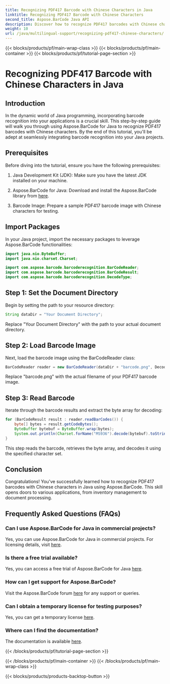 ```yaml
---
title: Recognizing PDF417 Barcode with Chinese Characters in Java
linktitle: Recognizing PDF417 Barcode with Chinese Characters
second_title: Aspose.BarCode Java API
description: Discover how to recognize PDF417 barcodes with Chinese characters in Java using Aspose.BarCode. Follow our comprehensive tutorial for seamless integration.
weight: 10
url: /java/multilingual-support/recognizing-pdf417-chinese-characters/
---
```


{{< blocks/products/pf/main-wrap-class >}}
{{< blocks/products/pf/main-container >}}
{{< blocks/products/pf/tutorial-page-section >}}

# Recognizing PDF417 Barcode with Chinese Characters in Java


## Introduction

In the dynamic world of Java programming, incorporating barcode recognition into your applications is a crucial skill. This step-by-step guide will walk you through using Aspose.BarCode for Java to recognize PDF417 barcodes with Chinese characters. By the end of this tutorial, you'll be adept at seamlessly integrating barcode recognition into your Java projects.

## Prerequisites

Before diving into the tutorial, ensure you have the following prerequisites:

1. Java Development Kit (JDK): Make sure you have the latest JDK installed on your machine.

2. Aspose.BarCode for Java: Download and install the Aspose.BarCode library from [here](https://releases.aspose.com/barcode/java/).

3. Barcode Image: Prepare a sample PDF417 barcode image with Chinese characters for testing.

## Import Packages

In your Java project, import the necessary packages to leverage Aspose.BarCode functionalities:

```java
import java.nio.ByteBuffer;
import java.nio.charset.Charset;

import com.aspose.barcode.barcoderecognition.BarCodeReader;
import com.aspose.barcode.barcoderecognition.BarCodeResult;
import com.aspose.barcode.barcoderecognition.DecodeType;
```

## Step 1: Set the Document Directory

Begin by setting the path to your resource directory:

```java
String dataDir = "Your Document Directory";
```

Replace "Your Document Directory" with the path to your actual document directory.

## Step 2: Load Barcode Image

Next, load the barcode image using the BarCodeReader class:

```java
BarCodeReader reader = new BarCodeReader(dataDir + "barcode.png", DecodeType.PDF_417);
```

Replace "barcode.png" with the actual filename of your PDF417 barcode image.

## Step 3: Read Barcode

Iterate through the barcode results and extract the byte array for decoding:

```java
for (BarCodeResult result : reader.readBarCodes()) {
    byte[] bytes = result.getCodeBytes();
    ByteBuffer bytebuf = ByteBuffer.wrap(bytes);
    System.out.println(Charset.forName("MS936").decode(bytebuf).toString());
}
```

This step reads the barcode, retrieves the byte array, and decodes it using the specified character set.

## Conclusion

Congratulations! You've successfully learned how to recognize PDF417 barcodes with Chinese characters in Java using Aspose.BarCode. This skill opens doors to various applications, from inventory management to document processing.

## Frequently Asked Questions (FAQs)

### Can I use Aspose.BarCode for Java in commercial projects?
Yes, you can use Aspose.BarCode for Java in commercial projects. For licensing details, visit [here](https://purchase.aspose.com/buy).

### Is there a free trial available?
Yes, you can access a free trial of Aspose.BarCode for Java [here](https://releases.aspose.com/).

### How can I get support for Aspose.BarCode?
Visit the Aspose.BarCode forum [here](https://forum.aspose.com/c/barcode/13) for any support or queries.

### Can I obtain a temporary license for testing purposes?
Yes, you can get a temporary license [here](https://purchase.aspose.com/temporary-license/).

### Where can I find the documentation?
The documentation is available [here](https://reference.aspose.com/barcode/java/).


{{< /blocks/products/pf/tutorial-page-section >}}

{{< /blocks/products/pf/main-container >}}
{{< /blocks/products/pf/main-wrap-class >}}

{{< blocks/products/products-backtop-button >}}

